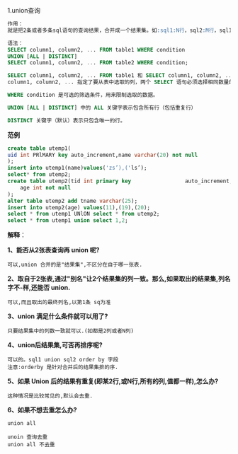1.union查询

```sql
作用：
就是把2条或者多条sql语句的查询结果，合并成一个结果集。如:sql1:N行，sql2:M行，sql1 union sql2--->N+M行

语法：
SELECT column1, column2, ... FROM table1 WHERE condition
UNION [ALL | DISTINCT]
SELECT column1, column2, ... FROM table2 WHERE condition;

SELECT column1, column2, ... FROM table1 和 SELECT column1, column2, ... FROM table2 是两个不同的 SELECT 语句，它们分别从 table1 和 table2 中选择数据。
column1, column2, ... 指定了要从表中选取的列，两个 SELECT 语句必须选择相同数量的列，并且对应列的数据类型也必须匹配。

WHERE condition 是可选的筛选条件，用来限制选取的数据。

UNION [ALL | DISTINCT] 中的 ALL 关键字表示包含所有行（包括重复行）

DISTINCT 关键字（默认）表示只包含唯一的行。
```

**范例**

```sql
create table utemp1(
uid int PRlMARY key auto_increment,name varchar(20) not null
);
insert into utemp1(name)values('zs’),('ls’);
select* from utemp2;
create table utemp2(tid int primary key 				auto_increment,
 	age int not null
);
alter table utemp2 add tname varchar(25);
insert into utemp2(age) values(11),(19),(20);
select * from utemp1 UNlON select * from utemp2;
select * from utemp1 union select 1,2;
```

**解释**：

**1、能否从2张表查询再 union 呢?**

```
可以,union 合并的是"结果集",不区分在自于哪一张表.
```

**2、取自于2张表,通过"别名"让2个结果集的列一致。那么,如果取出的结果集,列名字不-样,还能否 union.**

```
可以,而且取出的最终列名,以第1条 sq为准
```

**3、union 满足什么条件就可以用了?**

```
只要结果集中的列数一致就可以.(如都是2列或者N列)
```

**4、union后结果集,可否再排序呢?**

```
可以的。sql1 union sql2 order by 字段
注意:orderby 是针对合并后的结果集排的序.
```

**5、如果 Union 后的结果有重复(即某2行,或N行,所有的列,值都一样),怎么办?**

```
这种情况是比较常见的,默认会去重.
```

**6、如果不想去重怎么办?**

```
union all

unoin 查询去重
union all 不去重
```

